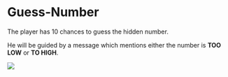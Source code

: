 # Guess-Number

The player has 10 chances to guess the hidden number.

He will be guided by a message which mentions either the number is **TOO LOW** or **TO HIGH**.

<a href="https://developer.mozilla.org/en-US/docs/Web/JavaScript" target="_blank"> <img src="https://img.icons8.com/color/48/000000/javascript.png"/> </a> 

